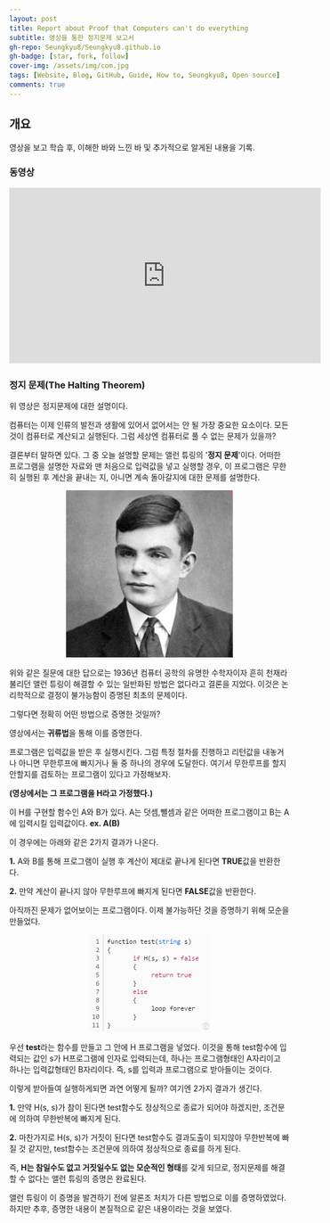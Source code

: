 ```yaml
---
layout: post
title: Report about Proof that Computers can't do everything
subtitle: 영상을 통한 정지문제 보고서
gh-repo: Seungkyu8/Seungkyu8.github.io
gh-badge: [star, fork, follow]
cover-img: /assets/img/com.jpg
tags: [Website, Blog, GitHub, Guide, How to, Seungkyu8, Open source]
comments: true
---
```



## 개요

영상을 보고 학습 후, 이해한 바와 느낀 바 및 추가적으로 알게된 내용을 기록.



### 동영상

<iframe width="560" height="315" src="https://www.youtube.com/embed/92WHN-pAFCs" title="YouTube video player" frameborder="0" allow="accelerometer; autoplay; clipboard-write; encrypted-media; gyroscope; picture-in-picture" allowfullscreen></iframe>

<br>

### 정지 문제(The Halting Theorem)
위 영상은 정지문제에 대한 설명이다.

컴퓨터는 이제 인류의 발전과 생활에 있어서 없어서는 안 될 가장 중요한 요소이다. 모든것이 컴퓨터로 계산되고 실행된다. 그럼 세상엔 컴퓨터로 풀 수 없는 문제가 있을까?

결론부터 말하면 있다. 그 중 오늘 설명할 문제는 앨런 튜링의 '**정지 문제**'이다. 
어떠한 프로그램을 설명한 자료와 맨 처음으로 입력값을 넣고 실행할 경우, 이 프로그램은 무한히 실행된 후 계산을 끝내는 지, 아니면 계속 돌아갈지에 대한 문제를 설명한다.


<center><img src="/assets/img/person.jpg"></center>



위와 같은 질문에 대한 답으로는 1936년 컴퓨터 공학의 유명한 수학자이자 흔히 천재라 불리던 앨런 튜링이 해결할 수 있는 일반화된 방법은 없다라고 결론을 지었다. 이것은 논리학적으로 결정이 불가능함이 증명된 최초의 문제이다.

그렇다면 정확히 어떤 방법으로 증명한 것일까?

영상에서는 **귀류법**을 통해 이를 증명한다.

프로그램은 입력값을 받은 후 실행시킨다. 그럼 특정 절차를 진행하고 리턴값을 내놓거나 아니면 무한루프에 빠지거나 둘 중 하나의 경우에 도달한다. 여기서 무한루프를 할지 안할지를 검토하는 프로그램이 있다고 가정해보자. 

**(영상에서는 그 프로그램을 H라고 가정했다.)** 

이 H를 구현할 함수인 A와 B가 있다. A는 덧셈,뺄셈과 같은 어떠한 프로그램이고 B는 A에 입력시킬 입력값이다. **ex. A(B)**

 이 경우에는 아래와 같은 2가지 결과가 나온다.

 **1.** A와 B를 통해 프로그램이 실행 후 계산이 제대로 끝나게 된다면 **TRUE**값을 반환한다.

 **2.** 만약 계산이 끝나지 않아 무한루프에 빠지게 된다면 **FALSE**값을 반환한다.

아직까진 문제가 없어보이는 프로그램이다. 이제 불가능하단 것을 증명하기 위해 모순을 만들었다.

<center><img src="/assets/img/test.png"></center>

우선 **test**라는 함수를 만들고 그 안에 H 프로그램을 넣었다. 이것을 통해 test함수에 입력되는 값인 s가 H프로그램에 인자로 입력되는데, 하나는 프로그램형태인 A자리이고 하나는 입력값형태인 B자리이다. 즉, s를 입력과 프로그램으로 받아들이는 것이다.  

이렇게 받아들여 실행하게되면 과연 어떻게 될까? 여기엔 2가지 결과가 생긴다.

**1.** 만약 H(s, s)가 참이 된다면 test함수도 정상적으로 종료가 되어야 하겠지만, 조건문에 의하여 무한반복에 빠지게 된다.

**2.** 마찬가지로 H(s, s)가 거짓이 된다면 test함수도 결과도출이 되지않아 무한반복에 빠질 것 같지만, test함수는 조건문에 의하여 정상적으로 종료를 하게 된다.

즉, **H는 참일수도 없고 거짓일수도 없는 모순적인 형태**를 갖게 되므로, 정지문제를 해결할 수 없다는 앨런 튜링의 증명은 완료된다.

앨런 튜링이 이 증명을 발견하기 전에 알론조 처치가 다른 방법으로 이를 증명하였었다. 하지만 추후, 증명한 내용이 본질적으로 같은 내용이라는 것을 보였다. 


